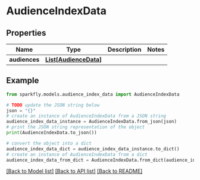 # AudienceIndexData


## Properties

Name | Type | Description | Notes
------------ | ------------- | ------------- | -------------
**audiences** | [**List[AudienceData]**](AudienceData.md) |  | 

## Example

```python
from sparkfly.models.audience_index_data import AudienceIndexData

# TODO update the JSON string below
json = "{}"
# create an instance of AudienceIndexData from a JSON string
audience_index_data_instance = AudienceIndexData.from_json(json)
# print the JSON string representation of the object
print(AudienceIndexData.to_json())

# convert the object into a dict
audience_index_data_dict = audience_index_data_instance.to_dict()
# create an instance of AudienceIndexData from a dict
audience_index_data_from_dict = AudienceIndexData.from_dict(audience_index_data_dict)
```
[[Back to Model list]](../README.md#documentation-for-models) [[Back to API list]](../README.md#documentation-for-api-endpoints) [[Back to README]](../README.md)


